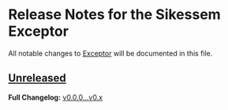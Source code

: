 # Release Notes for the Sikessem Exceptor

All notable changes to [Exceptor](https://github.com/sikessem/exceptor) will be documented in this file.

## [Unreleased](https://github.com/sikessem/exceptor/compare/v0.0.0...HEAD)

**Full Changelog:** [v0.0.0...v0.x](https://github.com/sikessem/exceptor/compare/v0.0.0...v0.x)
